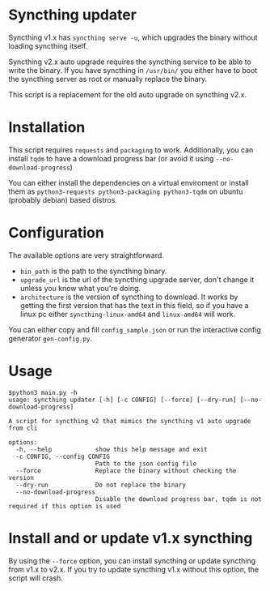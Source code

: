 # Syncthing updater
Syncthing v1.x has `syncthing serve -u`, which upgrades the binary without loading syncthing itself.

Syncthing v2.x auto upgrade requires the syncthing service to be able to write the binary. If you have syncthing in `/usr/bin/` you either have to boot the syncthing server as root or manually replace the binary.

This script is a replacement for the old auto upgrade on syncthing v2.x.
# Installation
This script requires `requests` and `packaging` to work. Additionally, you can install `tqdm` to have a download progress bar (or avoid it using `--no-download-progress`)

You can either install the dependencies on a virtual enviroment or install them as `python3-requests python3-packaging python3-tqdm` on ubuntu (probably debian) based distros.

# Configuration
The available options are very straightforward.
- `bin_path` is the path to the syncthing binary.
- `upgrade_url` is the url of the syncthing upgrade server, don't change it unless you know what you're doing.
- `architecture` is the version of syncthing to download. It works by getting the first version that has the text in this field, so if you have a linux pc either `syncthing-linux-amd64` and `linux-amd64` will work.

You can either copy and fill `config_sample.json` or run the interactive config generator `gen-config.py`.
# Usage
```
$python3 main.py -h
usage: syncthing updater [-h] [-c CONFIG] [--force] [--dry-run] [--no-download-progress]

A script for syncthing v2 that mimics the syncthing v1 auto upgrade from cli

options:
  -h, --help            show this help message and exit
  -c CONFIG, --config CONFIG
                        Path to the json config file
  --force               Replace the binary without checking the version
  --dry-run             Do not replace the binary
  --no-download-progress
                        Disable the download progress bar, tqdm is not required if this option is used
```
# Install and or update v1.x syncthing
By using the `--force` option, you can install syncthing or update syncthing from v1.x to v2.x. If you try to update syncthing v1.x without this option, the script will crash.
